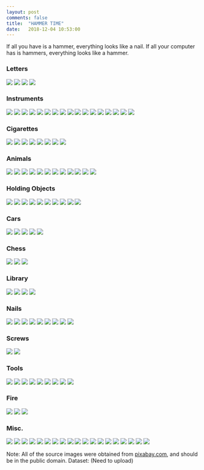 ```yaml
---
layout: post
comments: false
title:  "HAMMER TIME"
date:   2018-12-04 10:53:00
---
```


If all you have is a hammer, everything looks like a nail.
If all your computer has is hammers, everything looks like a hammer.

### Letters
![](https://i.imgur.com/s39mh2j.jpg)
![](https://i.imgur.com/ZqgErAX.jpg)
![](https://i.imgur.com/5z8p6Yl.jpg)
![](https://i.imgur.com/aDHqSPG.jpg)

### Instruments
![](https://i.imgur.com/mrDGlcm.jpg)
![](https://i.imgur.com/uKgo5MI.jpg)
![](https://i.imgur.com/Ox0kjfs.jpg)
![](https://i.imgur.com/u7cSK2b.jpg)
![](https://i.imgur.com/w4rC9Vi.jpg)
![](https://i.imgur.com/ReeSrX0.jpg)
![](https://i.imgur.com/N0gTxwH.jpg)
![](https://i.imgur.com/AlAHAGu.jpg)
![](https://i.imgur.com/8BD1Nkh.jpg)
![](https://i.imgur.com/XcDLhqn.jpg)
![](https://i.imgur.com/YK6Aihm.jpg)
![](https://i.imgur.com/uCoZO7h.jpg)
![](https://i.imgur.com/HqyDbwp.jpg)
![](https://i.imgur.com/ItBAf1W.jpg)
![](https://i.imgur.com/Wp8blJE.jpg)
![](https://i.imgur.com/R8rrQ2g.jpg)
![](https://i.imgur.com/YSRviXJ.jpg)

### Cigarettes
![](https://i.imgur.com/SLHDbR6.jpg)
![](https://i.imgur.com/hIBnCdb.jpg)
![](https://i.imgur.com/5TXz4Gw.jpg)
![](https://i.imgur.com/kEFRrfP.jpg)
![](https://i.imgur.com/Nh3hVUU.jpg)
![](https://i.imgur.com/Vc4xaHZ.jpg)
![](https://i.imgur.com/HSybUsw.jpg)
![](https://i.imgur.com/S3NisL9.jpg)

### Animals
![](https://i.imgur.com/3PcGSrj.jpg)
![](https://i.imgur.com/qfiSWc3.jpg)
![](https://i.imgur.com/Bl0GTs3.jpg)
![](https://i.imgur.com/LGwrEOH.jpg)
![](https://i.imgur.com/b0CUTQu.jpg)
![](https://i.imgur.com/itA9ccl.jpg)
![](https://i.imgur.com/fLUehj3.jpg)
![](https://i.imgur.com/HKourCs.jpg)
![](https://i.imgur.com/dL4uIIb.jpg)
![](https://i.imgur.com/ySC8TX6.jpg)
![](https://i.imgur.com/cfgqxkZ.jpg)
![](https://i.imgur.com/cv8MHzd.jpg)

### Holding Objects
![](https://i.imgur.com/0Sv1dvM.jpg)
![](https://i.imgur.com/6q0CZll.jpg)
![](https://i.imgur.com/ZQ7Vmee.jpg)
![](https://i.imgur.com/dC3RhnW.jpg)
![](https://i.imgur.com/Krp9dsB.jpg)
![](https://i.imgur.com/Ixo1lSW.jpg)
![](https://i.imgur.com/vEw1uOM.jpg)
![](https://i.imgur.com/TIHRZQJ.jpg)
![](https://i.imgur.com/my1pWkj.jpg)
![](https://i.imgur.com/aC4VDI0.jpg)

### Cars
![](https://i.imgur.com/wiS8zfT.jpg)
![](https://i.imgur.com/tI0x3mm.jpg)
![](https://i.imgur.com/cRCzvXI.jpg)
![](https://i.imgur.com/ZVQ5Zv8.jpg)
![](https://i.imgur.com/5PqaFSe.jpg)

### Chess
![](https://i.imgur.com/mpSl2cE.jpg)
![](https://i.imgur.com/VpjXzFr.jpg)
![](https://i.imgur.com/hJaDCCU.jpg)

### Library
![](https://i.imgur.com/9RwvgsB.jpg)
![](https://i.imgur.com/M62edA1.jpg)
![](https://i.imgur.com/pIcO6hM.jpg)
![](https://i.imgur.com/CyL6ODc.jpg)

### Nails
![](https://i.imgur.com/tmjIqb2.jpg)
![](https://i.imgur.com/vnlCcss.jpg)
![](https://i.imgur.com/ClnPiql.jpg)
![](https://i.imgur.com/SuSitvc.jpg)
![](https://i.imgur.com/w6kZWcL.jpg)
![](https://i.imgur.com/s0b007w.jpg)
![](https://i.imgur.com/FtDXcJo.jpg)
![](https://i.imgur.com/1tRn52h.jpg)
![](https://i.imgur.com/c0Zbxzc.jpg)

### Screws
![](https://i.imgur.com/PPbuX9t.jpg)
![](https://i.imgur.com/lye4DTK.jpg)

### Tools
![](https://i.imgur.com/ihq6i8O.jpg)
![](https://i.imgur.com/2t6gCLh.jpg)
![](https://i.imgur.com/aOt0fc8.jpg)
![](https://i.imgur.com/EL0kHD1.jpg)
![](https://i.imgur.com/k6Ww5YL.jpg)
![](https://i.imgur.com/XhUR6G2.jpg)
![](https://i.imgur.com/BdXRLFZ.jpg)
![](https://i.imgur.com/jRgdhIq.jpg)
![](https://i.imgur.com/SBmTSzq.jpg)

### Fire
![](https://i.imgur.com/lhRYzV1.jpg)
![](https://i.imgur.com/O1m83gE.jpg)
![](https://i.imgur.com/Js1LHbV.jpg)

### Misc.
![](https://i.imgur.com/yzKUHja.jpg)
![](https://i.imgur.com/bzifv2E.jpg)
![](https://i.imgur.com/e7lbWPT.jpg)
![](https://i.imgur.com/WQ6Ta1h.jpg)
![](https://i.imgur.com/HJSaFns.jpg)
![](https://i.imgur.com/yYQqbyj.jpg)
![](https://i.imgur.com/aMiJvzw.jpg)
![](https://i.imgur.com/RB3bz9u.jpg)
![](https://i.imgur.com/xtxkzpA.jpg)
![](https://i.imgur.com/SF5MaFy.jpg)
![](https://i.imgur.com/vsUarsQ.jpg)
![](https://i.imgur.com/gtYhXyE.jpg)
![](https://i.imgur.com/64zbLeX.jpg)
![](https://i.imgur.com/AsRwfO7.jpg)
![](https://i.imgur.com/fB7hpp0.jpg)
![](https://i.imgur.com/WHCkpq1.jpg)
![](https://i.imgur.com/42X0lWr.jpg)
![](https://i.imgur.com/oc0gVz5.jpg)
![](https://i.imgur.com/Huve49B.jpg)

Note: All of the source images were obtained from [pixabay.com](https://pixabay.com/), and should be in the public domain.
Dataset: (Need to upload)
